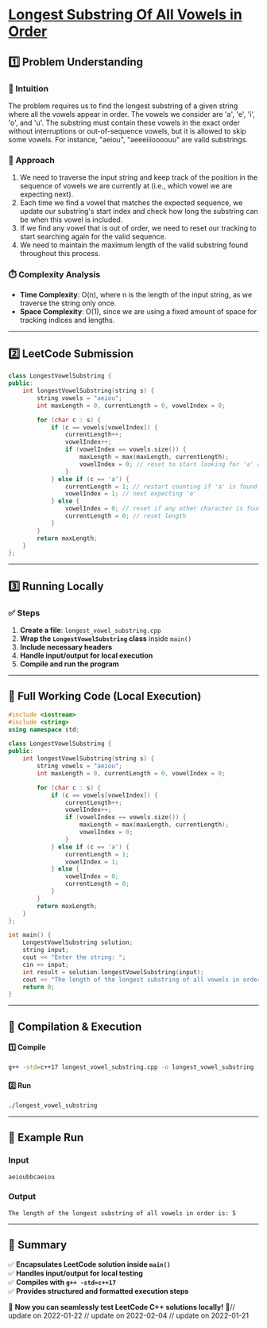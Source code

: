 # **[Longest Substring Of All Vowels in Order](https://leetcode.com/problems/longest-substring-of-all-vowels-in-order/description/)**  

## **1️⃣ Problem Understanding**  
### **📌 Intuition**  
The problem requires us to find the longest substring of a given string where all the vowels appear in order. The vowels we consider are 'a', 'e', 'i', 'o', and 'u'. The substring must contain these vowels in the exact order without interruptions or out-of-sequence vowels, but it is allowed to skip some vowels. For instance, "aeiou", "aeeeiiioooouu" are valid substrings. 

### **🚀 Approach**  
1. We need to traverse the input string and keep track of the position in the sequence of vowels we are currently at (i.e., which vowel we are expecting next).
2. Each time we find a vowel that matches the expected sequence, we update our substring's start index and check how long the substring can be when this vowel is included.
3. If we find any vowel that is out of order, we need to reset our tracking to start searching again for the valid sequence.
4. We need to maintain the maximum length of the valid substring found throughout this process.

### **⏱️ Complexity Analysis**  
- **Time Complexity**: O(n), where n is the length of the input string, as we traverse the string only once.  
- **Space Complexity**: O(1), since we are using a fixed amount of space for tracking indices and lengths.  

---  

## **2️⃣ LeetCode Submission**  
```cpp
class LongestVowelSubstring {
public:
    int longestVowelSubstring(string s) {
        string vowels = "aeiou";
        int maxLength = 0, currentLength = 0, vowelIndex = 0;

        for (char c : s) {
            if (c == vowels[vowelIndex]) {
                currentLength++;
                vowelIndex++;
                if (vowelIndex == vowels.size()) {
                    maxLength = max(maxLength, currentLength);
                    vowelIndex = 0; // reset to start looking for 'a' again
                }
            } else if (c == 'a') {
                currentLength = 1; // restart counting if 'a' is found
                vowelIndex = 1; // next expecting 'e'
            } else {
                vowelIndex = 0; // reset if any other character is found
                currentLength = 0; // reset length
            }
        }
        return maxLength;
    }
};
```  

---  

## **3️⃣ Running Locally**  
### **✅ Steps**  
1. **Create a file**: `longest_vowel_substring.cpp`  
2. **Wrap the `LongestVowelSubstring` class** inside `main()`  
3. **Include necessary headers**  
4. **Handle input/output for local execution**  
5. **Compile and run the program**  

---  

## **📝 Full Working Code (Local Execution)**  
```cpp
#include <iostream>
#include <string>
using namespace std;

class LongestVowelSubstring {
public:
    int longestVowelSubstring(string s) {
        string vowels = "aeiou";
        int maxLength = 0, currentLength = 0, vowelIndex = 0;

        for (char c : s) {
            if (c == vowels[vowelIndex]) {
                currentLength++;
                vowelIndex++;
                if (vowelIndex == vowels.size()) {
                    maxLength = max(maxLength, currentLength);
                    vowelIndex = 0;
                }
            } else if (c == 'a') {
                currentLength = 1;
                vowelIndex = 1;
            } else {
                vowelIndex = 0;
                currentLength = 0;
            }
        }
        return maxLength;
    }
};

int main() {
    LongestVowelSubstring solution;
    string input;
    cout << "Enter the string: ";
    cin >> input;
    int result = solution.longestVowelSubstring(input);
    cout << "The length of the longest substring of all vowels in order is: " << result << endl;
    return 0;
}
```  

---  

## **🔧 Compilation & Execution**  
#### **1️⃣ Compile**  
```bash
g++ -std=c++17 longest_vowel_substring.cpp -o longest_vowel_substring
```  

#### **2️⃣ Run**  
```bash
./longest_vowel_substring
```  

---  

## **🎯 Example Run**  
### **Input**  
```
aeioubbcaeiou
```  
### **Output**  
```
The length of the longest substring of all vowels in order is: 5
```  

---  

## **📌 Summary**  
✅ **Encapsulates LeetCode solution inside `main()`**  
✅ **Handles input/output for local testing**  
✅ **Compiles with `g++ -std=c++17`**  
✅ **Provides structured and formatted execution steps**  

🚀 **Now you can seamlessly test LeetCode C++ solutions locally!** 🚀// update on 2022-01-22
// update on 2022-02-04
// update on 2022-01-21
